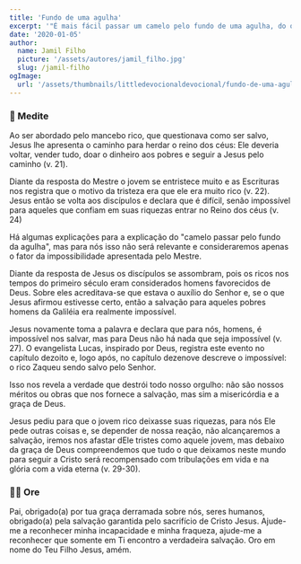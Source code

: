 ```yaml
---
title: 'Fundo de uma agulha'
excerpt: '"É mais fácil passar um camelo pelo fundo de uma agulha, do que entrar um rico no reino de Deus" – Mateus 10.25'
date: '2020-01-05'
author:
  name: Jamil Filho
  picture: '/assets/autores/jamil_filho.jpg'
  slug: /jamil-filho
ogImage:
  url: '/assets/thumbnails/littledevocionaldevocional/fundo-de-uma-agulha.png'
---
```


### 📖 Medite

Ao ser abordado pelo mancebo rico, que questionava como ser salvo, Jesus lhe apresenta o caminho para herdar o reino dos céus: Ele deveria voltar, vender tudo, doar o dinheiro aos pobres e seguir a Jesus pelo caminho (v. 21).


Diante da resposta do Mestre o jovem se entristece muito e as Escrituras nos registra que o motivo da tristeza era que ele era muito rico (v. 22). Jesus então se volta aos discípulos e declara que é difícil, senão impossível para aqueles que confiam em suas riquezas entrar no Reino dos céus (v. 24)


Há algumas explicações para a explicação do "camelo passar pelo fundo da agulha", mas para nós isso não será relevante e consideraremos apenas o fator da impossibilidade apresentada pelo Mestre.


Diante da resposta de Jesus os discípulos se assombram, pois os ricos nos tempos do primeiro século eram considerados homens favorecidos de Deus. Sobre eles acreditava-se que estava o auxílio do Senhor e, se o que Jesus afirmou estivesse certo, então a salvação para aqueles pobres homens da Galiléia era realmente impossível.


Jesus novamente toma a palavra e declara que para nós, homens, é impossível nos salvar, mas para Deus não há nada que seja impossível (v. 27). O evangelista Lucas, inspirado por Deus, registra este evento no capítulo dezoito e, logo após, no capítulo dezenove descreve o impossível: o rico Zaqueu sendo salvo pelo Senhor.


Isso nos revela a verdade que destrói todo nosso orgulho: não são nossos méritos ou obras que nos fornece a salvação, mas sim a misericórdia e a graça de Deus.


Jesus pediu para que o jovem rico deixasse suas riquezas, para nós Ele pede outras coisas e, se depender de nossa reação, não alcançaremos a salvação, iremos nos afastar dEle tristes como aquele jovem, mas debaixo da graça de Deus compreendemos que tudo o que deixamos neste mundo para seguir a Cristo será recompensado com tribulações em vida e na glória com a vida eterna (v. 29-30).

### 🙏🏻 Ore

Pai, obrigado(a) por tua graça derramada sobre nós, seres humanos, obrigado(a) pela salvação garantida pelo sacrifício de Cristo Jesus. Ajude-me a reconhecer minha incapacidade e minha fraqueza, ajude-me a reconhecer que somente em Ti encontro a verdadeira salvação. Oro em nome do Teu Filho Jesus, amém.